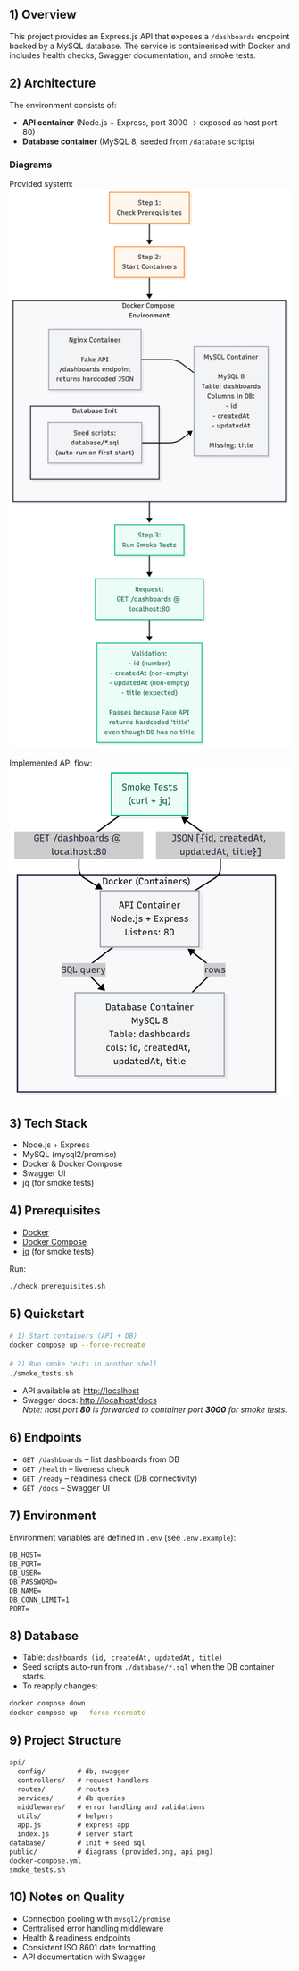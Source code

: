 ## 1) Overview
This project provides an Express.js API that exposes a `/dashboards` endpoint backed by a MySQL database. The service is containerised with Docker and includes health checks, Swagger documentation, and smoke tests.

## 2) Architecture
The environment consists of:
- **API container** (Node.js + Express, port 3000 → exposed as host port 80)
- **Database container** (MySQL 8, seeded from `/database` scripts)

### Diagrams
Provided system:
![Provided Flow](./public/provided.png)

Implemented API flow:
![API Flow](./public/api.png)

## 3) Tech Stack
- Node.js + Express
- MySQL (mysql2/promise)
- Docker & Docker Compose
- Swagger UI
- jq (for smoke tests)

## 4) Prerequisites
- [Docker](https://docs.docker.com/get-docker/)
- [Docker Compose](https://docs.docker.com/compose/)
- [jq](https://stedolan.github.io/jq/) (for smoke tests)

Run:
```bash
./check_prerequisites.sh
```

## 5) Quickstart

```bash
# 1) Start containers (API + DB)
docker compose up --force-recreate

# 2) Run smoke tests in another shell
./smoke_tests.sh
```

* API available at: [http://localhost](http://localhost)  
* Swagger docs: [http://localhost/docs](http://localhost/docs)  
  *Note: host port **80** is forwarded to container port **3000** for smoke tests.*

## 6) Endpoints

* `GET /dashboards` – list dashboards from DB
* `GET /health` – liveness check
* `GET /ready` – readiness check (DB connectivity)
* `GET /docs` – Swagger UI

## 7) Environment

Environment variables are defined in `.env` (see `.env.example`):

```
DB_HOST=
DB_PORT=
DB_USER=
DB_PASSWORD=
DB_NAME=
DB_CONN_LIMIT=1
PORT=
```

## 8) Database

* Table: `dashboards (id, createdAt, updatedAt, title)`
* Seed scripts auto-run from `./database/*.sql` when the DB container starts.
* To reapply changes:

```bash
docker compose down
docker compose up --force-recreate
```

## 9) Project Structure

```
api/
  config/        # db, swagger
  controllers/   # request handlers
  routes/        # routes
  services/      # db queries
  middlewares/   # error handling and validations 
  utils/         # helpers
  app.js         # express app
  index.js       # server start
database/        # init + seed sql
public/          # diagrams (provided.png, api.png)
docker-compose.yml
smoke_tests.sh
```

## 10) Notes on Quality

* Connection pooling with `mysql2/promise`
* Centralised error handling middleware
* Health & readiness endpoints
* Consistent ISO 8601 date formatting
* API documentation with Swagger
